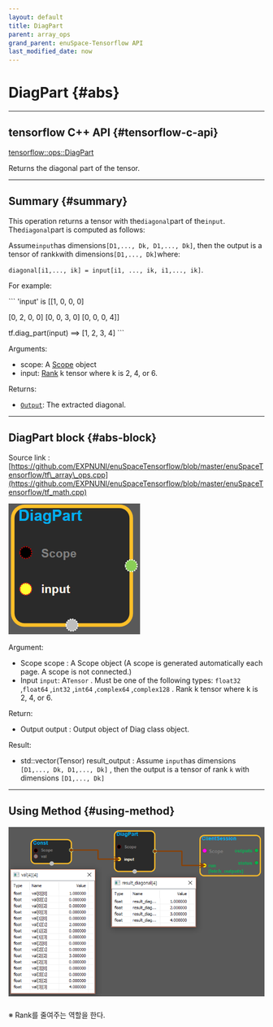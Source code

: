 ```yaml
--- 
layout: default 
title: DiagPart 
parent: array_ops 
grand_parent: enuSpace-Tensorflow API 
last_modified_date: now 
--- 
```


# DiagPart {#abs}

---

## tensorflow C++ API {#tensorflow-c-api}

[tensorflow::ops::DiagPart](https://www.tensorflow.org/versions/r1.2/api_docs/cc/class/tensorflow/ops/diag-part)

Returns the diagonal part of the tensor.

---

## Summary {#summary}

This operation returns a tensor with the`diagonal`part of the`input`. The`diagonal`part is computed as follows:

Assume`input`has dimensions`[D1,..., Dk, D1,..., Dk]`, then the output is a tensor of rank`k`with dimensions`[D1,..., Dk]`where:

`diagonal[i1,..., ik] = input[i1, ..., ik, i1,..., ik]`.

For example:

\`\`\` 'input' is \[\[1, 0, 0, 0\]

\[0, 2, 0, 0\] \[0, 0, 3, 0\] \[0, 0, 0, 4\]\]

tf.diag\_part\(input\) ==&gt; \[1, 2, 3, 4\] \`\`\`

Arguments:

* scope: A [Scope](https://www.tensorflow.org/versions/r1.2/api_docs/cc/class/tensorflow/scope.html#classtensorflow_1_1_scope) object
* input: [Rank](https://www.tensorflow.org/versions/r1.2/api_docs/cc/class/tensorflow/ops/rank.html#classtensorflow_1_1ops_1_1_rank) k tensor where k is 2, 4, or 6.

Returns:

* [`Output`](https://www.tensorflow.org/versions/r1.2/api_docs/cc/class/tensorflow/output.html#classtensorflow_1_1_output): The extracted diagonal.

---

## DiagPart block {#abs-block}

Source link :[https://github.com/EXPNUNI/enuSpaceTensorflow/blob/master/enuSpaceTensorflow/tf\_array\_ops.cpp](https://github.com/EXPNUNI/enuSpaceTensorflow/blob/master/enuSpaceTensorflow/tf_math.cpp)

![](./assets/array_ops/diagpart1.png)

Argument:

* Scope scope : A Scope object \(A scope is generated automatically each page. A scope is not connected.\)
* Input `input`: A`Tensor` . Must be one of the following types: `float32` ,`float64` ,`int32` ,`int64` ,`complex64` ,`complex128` . Rank k tensor where k is 2, 4, or 6.

Return:

* Output output : Output object of Diag class object. 

Result:

* std::vector\(Tensor\) result\_output : Assume `input`has dimensions `[D1,..., Dk, D1,..., Dk]` , then the output is a tensor of rank `k` with dimensions `[D1,..., Dk]`

---

## Using Method {#using-method}

##### ![](./assets/array_ops/diagpart2.png)

※ Rank를 줄여주는 역할을 한다.

